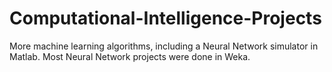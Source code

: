# Computational-Intelligence-Projects

More machine learning algorithms, including a Neural Network simulator in Matlab. Most Neural Network projects were done in Weka.
